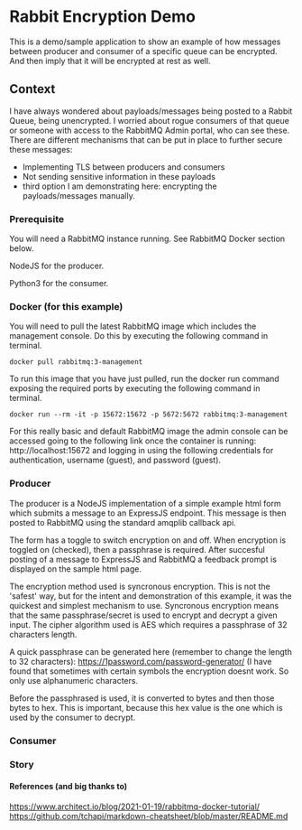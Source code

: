 # Rabbit Encryption Demo
This is a demo/sample application to show an example of how messages between producer and consumer of a specific queue can be encrypted. And then imply that it will be encrypted at rest as well.

## Context
I have always wondered about payloads/messages being posted to a Rabbit Queue, being unencrypted. I worried about rogue consumers of that queue or someone with access to the RabbitMQ Admin portal, who can see these. There are different mechanisms that can be put in place to further secure these messages: 
- Implementing TLS between producers and consumers
- Not sending sensitive information in these payloads
- third option I am demonstrating here: encrypting the payloads/messages manually.

### Prerequisite
You will need a RabbitMQ instance running. See RabbitMQ Docker section below.

NodeJS for the producer.

Python3 for the consumer.

### Docker (for this example)
You will need to pull the latest RabbitMQ image which includes the management console. Do this by executing the following command in terminal.

`docker pull rabbitmq:3-management`

To run this image that you have just pulled, run the docker run command exposing the required ports by executing the following command in terminal.

`docker run --rm -it -p 15672:15672 -p 5672:5672 rabbitmq:3-management`

For this really basic and default RabbitMQ image the admin console can be accessed going to the following link once the container is running: http://localhost:15672 and logging in using the following credentials for authentication, username (guest), and password (guest). 

### Producer
The producer is a NodeJS implementation of a simple example html form which submits a message to an ExpressJS endpoint. This message is then posted to RabbitMQ using the standard amqplib callback api.

The form has a toggle to switch encryption on and off. When encryption is toggled on (checked), then a passphrase is required. After succesful posting of a message to ExpressJS and RabbitMQ a feedback prompt is displayed on the sample html page.

The encryption method used is syncronous encryption. This is not the 'safest' way, but for the intent and demonstration of this example, it was the quickest and simplest mechanism to use. Syncronous encryption means that the same passphrase/secret is used to encrypt and decrypt a given input. The cipher algorithm used is AES which requires a passphrase of 32 characters length.

A quick passphrase can be generated here (remember to change the length to 32 characters): https://1password.com/password-generator/ (I have found that sometimes with certain symbols the encryption doesnt work. So only use alphanumeric characters.

Before the passphrased is used, it is converted to bytes and then those bytes to hex. This is important, because this hex value is the one which is used by the consumer to decrypt.

### Consumer


### Story


#### References (and big thanks to)
https://www.architect.io/blog/2021-01-19/rabbitmq-docker-tutorial/
https://github.com/tchapi/markdown-cheatsheet/blob/master/README.md
